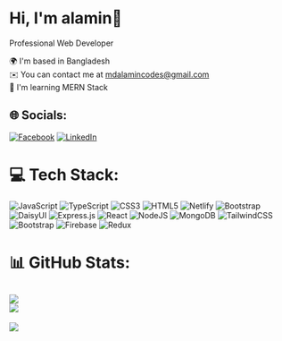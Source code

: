 Hi, I'm alamin👋
==============================================================================================================================

Professional Web Developer

🌍 I'm based in Bangladesh<br>✉️ You can contact me at mdalamincodes@gmail.com<br>🧠 I'm learning MERN Stack


## 🌐 Socials:
[![Facebook](https://img.shields.io/badge/Facebook-%231877F2.svg?logo=Facebook&logoColor=white)](https://facebook.com/alamincodes) [![LinkedIn](https://img.shields.io/badge/LinkedIn-%230077B5.svg?logo=linkedin&logoColor=white)](https://linkedin.com/in/alamincodes) 

# 💻 Tech Stack:
![JavaScript](https://img.shields.io/badge/javascript-%23323330.svg?style=for-the-badge&logo=javascript&logoColor=%23F7DF1E) ![TypeScript](https://img.shields.io/badge/typescript-%23007ACC.svg?style=for-the-badge&logo=typescript&logoColor=white) ![CSS3](https://img.shields.io/badge/css3-%231572B6.svg?style=for-the-badge&logo=css3&logoColor=white) ![HTML5](https://img.shields.io/badge/html5-%23E34F26.svg?style=for-the-badge&logo=html5&logoColor=white) ![Netlify](https://img.shields.io/badge/netlify-%23000000.svg?style=for-the-badge&logo=netlify&logoColor=#00C7B7) ![Bootstrap](https://img.shields.io/badge/bootstrap-%238511FA.svg?style=for-the-badge&logo=bootstrap&logoColor=white) ![DaisyUI](https://img.shields.io/badge/daisyui-5A0EF8?style=for-the-badge&logo=daisyui&logoColor=white) ![Express.js](https://img.shields.io/badge/express.js-%23404d59.svg?style=for-the-badge&logo=express&logoColor=%2361DAFB) ![React](https://img.shields.io/badge/react-%2320232a.svg?style=for-the-badge&logo=react&logoColor=%2361DAFB) ![NodeJS](https://img.shields.io/badge/node.js-6DA55F?style=for-the-badge&logo=node.js&logoColor=white) ![MongoDB](https://img.shields.io/badge/MongoDB-%234ea94b.svg?style=for-the-badge&logo=mongodb&logoColor=white) ![TailwindCSS](https://img.shields.io/badge/tailwindcss-%2338B2AC.svg?style=for-the-badge&logo=tailwind-css&logoColor=white) ![Bootstrap](https://img.shields.io/badge/bootstrap-%238511FA.svg?style=for-the-badge&logo=bootstrap&logoColor=white) ![Firebase](https://img.shields.io/badge/firebase-%23039BE5.svg?style=for-the-badge&logo=firebase) ![Redux](https://img.shields.io/badge/redux-%23593d88.svg?style=for-the-badge&logo=redux&logoColor=white)
# 📊 GitHub Stats:
![](https://github-readme-stats.vercel.app/api?username=alamincodes&theme=highcontrast&hide_border=false&include_all_commits=false&count_private=false)<br/>
![](https://github-readme-streak-stats.herokuapp.com/?user=alamincodes&theme=highcontrast&hide_border=false)
---
[![](https://visitcount.itsvg.in/api?id=alamincodes&icon=0&color=0)](https://visitcount.itsvg.in)

<!-- Proudly created with GPRM ( https://gprm.itsvg.in ) -->
